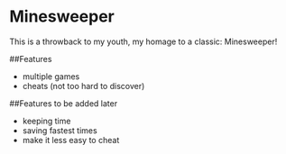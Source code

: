 Minesweeper
===========

This is a throwback to my youth, my homage to a classic: Minesweeper!

##Features
* multiple games
* cheats (not too hard to discover)


##Features to be added later
* keeping time
* saving fastest times
* make it less easy to cheat
